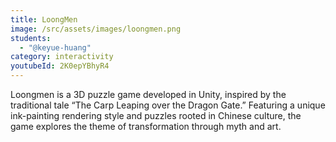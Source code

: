 ```yaml
---
title: LoongMen
image: /src/assets/images/loongmen.png
students:
  - "@keyue-huang"
category: interactivity
youtubeId: 2K0epYBhyR4
---
```

Loongmen is a 3D puzzle game developed in Unity, inspired by the traditional tale “The Carp Leaping over the Dragon Gate.” Featuring a unique ink-painting rendering style and puzzles rooted in Chinese culture, the game explores the theme of transformation through myth and art.